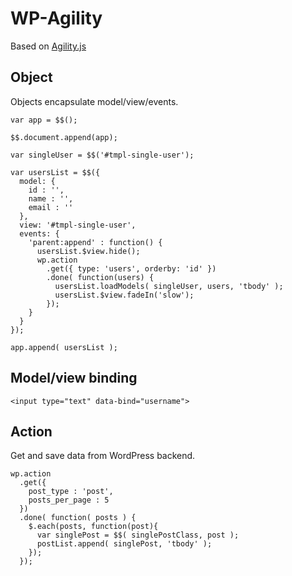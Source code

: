 # WP-Agility

Based on [Agility.js](http://agilityjs.com)

## Object

Objects encapsulate model/view/events.

```
var app = $$();

$$.document.append(app);

var singleUser = $$('#tmpl-single-user');

var usersList = $$({
  model: {
    id : '',
    name : '',
    email : ''
  },
  view: '#tmpl-single-user',
  events: {
    'parent:append' : function() {
      usersList.$view.hide();
      wp.action
        .get({ type: 'users', orderby: 'id' })
        .done( function(users) {
          usersList.loadModels( singleUser, users, 'tbody' );
          usersList.$view.fadeIn('slow');
        });
    }
  }
});

app.append( usersList );
```

## Model/view binding

```
<input type="text" data-bind="username">
```

## Action

Get and save data from WordPress backend.

```
wp.action
  .get({
    post_type : 'post',
    posts_per_page : 5
  })
  .done( function( posts ) {
    $.each(posts, function(post){
      var singlePost = $$( singlePostClass, post );
      postList.append( singlePost, 'tbody' );
    });
  });
```
